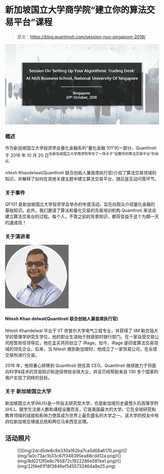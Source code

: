 # 新加坡国立大学商学院“建立你的算法交易平台”课程

> 原文：<https://blog.quantinsti.com/session-nus-singapore-2018/>

![Session On Setting Up Your Algorithmic Trading Desk - Preview](img/76970625a05fdc9c4063e39b02b25fca.png)

### **概述**

作为新加坡国立大学投资学会量化金融系列“量化金融 101”的一部分，QuantInsti 于 2018 年 10 月 20 日<sup>在新加坡国立大学商学院举办了一场关于“设置你的算法交易平台”的会议。</sup>

nitesh Khandelwal(QuantInsti 联合创始人兼首席执行官)介绍了算法交易领域的知识，并解释了如何在其他关键主题中建立算法交易平台，随后是互动问答环节。

### **关于事件**

QF101 是新加坡国立大学投资学会举办的年度活动，旨在向观众介绍量化金融的基础知识。此外，我们邀请了算法和量化交易的先驱培训机构 QuantInsti 来谈谈建立算法交易台的过程。每个人，不管之前的背景知识，都将受益于这个为期一天的速成班！

### **关于演讲者**

![](img/0499f1f7dc7c6eb691120f35289583ac.png) 

#### **Nitesh Khan delwal(QuantInsti 联合创始人兼首席执行官)**

Nitesh Khandelwal 毕业于 IIT 坎普尔大学电气工程专业，并获得了 IIM 勒克瑙大学的管理学研究生学位，他的职业生涯始于财政部的银行部门。在一家自营交易公司短暂担任领导后，他在孟买共同创立了 iRage。如今，iRage 是印度算法交易领域的领先企业。后来，当 Nitesh 搬到新加坡时，他成立了一家贸易公司，在全球交易所进行交易。

2016 年，他将重心转移到 QuantInsti 担任其 CEO。QuantInsti 继续致力于将面向科学&技术的贸易知识和途径带给全球大众，并且已经帮助来自 130 多个国家的用户实现了同样的目标。

### **关于** **新加坡国立大学**

新加坡国立大学(NUS)是一所自主研究型大学，也是新加坡历史最悠久的高等学府(IHL)。就学生注册人数和课程设置而言，它是美国最大的大学。它在全球研究和教育领域的成就和影响力使其成为世界上最负盛名的大学之一。该大学的校友中有四位新加坡总理或总统和两位马来西亚总理。

## **活动照片**

<figure class="kg-card kg-gallery-card kg-width-wide">![](img/2dcd5de8c8e330a162ba7ca5d68a6170.png)![](img/1a0c73ac1b33c67f348395ea88cdd12a.png)![](img/8d0212f0e8c765872c1922286e597ee1.png)![](img/22f4e61f18f3846ef5455732464a9e25.png)</figure>